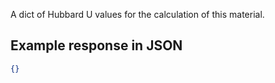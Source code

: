 A dict of Hubbard U values for the calculation of this material.











## Example response in JSON

```json
{}
```

